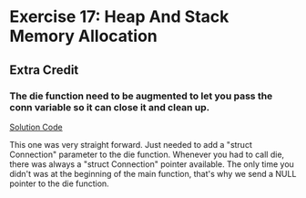 # Exercise 17: Heap And Stack Memory Allocation

## Extra Credit
### The die function need to be augmented to let you pass the conn variable so it can close it and clean up.
[Solution Code](ex17_e1.c)

This one was very straight forward. Just needed to add a "struct Connection" parameter to the die function. Whenever you had to call die, there was always a "struct Connection" pointer available. The only time you didn't was at the beginning of the main function, that's why we send a NULL pointer to the die function.
